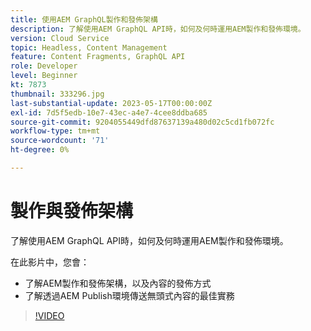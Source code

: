 ```yaml
---
title: 使用AEM GraphQL製作和發佈架構
description: 了解使用AEM GraphQL API時，如何及何時運用AEM製作和發佈環境。
version: Cloud Service
topic: Headless, Content Management
feature: Content Fragments, GraphQL API
role: Developer
level: Beginner
kt: 7873
thumbnail: 333296.jpg
last-substantial-update: 2023-05-17T00:00:00Z
exl-id: 7d5f5edb-10e7-43ec-a4e7-4cee8ddba685
source-git-commit: 9204055449dfd87637139a480d02c5cd1fb072fc
workflow-type: tm+mt
source-wordcount: '71'
ht-degree: 0%

---
```


# 製作與發佈架構

了解使用AEM GraphQL API時，如何及何時運用AEM製作和發佈環境。

在此影片中，您會：

+ 了解AEM製作和發佈架構，以及內容的發佈方式
+ 了解透過AEM Publish環境傳送無頭式內容的最佳實務

>[!VIDEO](https://video.tv.adobe.com/v/333296?quality=12&learn=on)
